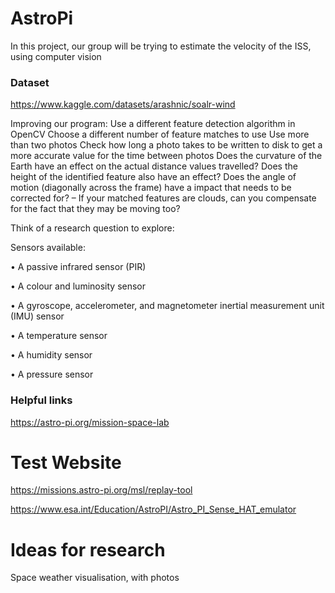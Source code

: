 # AstroPi
In this project, our group will be trying to estimate the velocity of the ISS, using computer vision 

### Dataset
https://www.kaggle.com/datasets/arashnic/soalr-wind

Improving our program:
Use a different feature detection algorithm in OpenCV
Choose a different number of feature matches to use
Use more than two photos
Check how long a photo takes to be written to disk to get a more accurate value for the time between photos
Does the curvature of the Earth have an effect on the actual distance values travelled?
Does the height of the identified feature also have an effect?
Does the angle of motion (diagonally across the frame) have a impact that needs to be corrected for?
– If your matched features are clouds, can you compensate for the fact that they may be moving too?


Think of a research question to explore: 

Sensors available: 

• A passive infrared sensor (PIR) 

• A colour and luminosity sensor 

• A gyroscope, accelerometer, and magnetometer inertial measurement unit (IMU) sensor 

• A temperature sensor 

• A humidity sensor 

• A pressure sensor 


### Helpful links 

https://astro-pi.org/mission-space-lab 

# Test Website

https://missions.astro-pi.org/msl/replay-tool

https://www.esa.int/Education/AstroPI/Astro_PI_Sense_HAT_emulator

# Ideas for research 

Space weather visualisation, with photos
